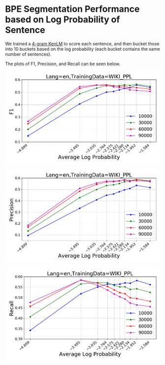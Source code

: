 # BPE Segmentation Performance based on Log Probability of Sentence

We trained a [4-gram KenLM](scripts/score_lm.py) to score each sentence,
and then bucket those into 10 buckets based on the log probability (each 
bucket contains the same number of sentences).

The plots of F1, Precision, and Recall can be seen below.

![f1-bucketed](Lang=en,TrainingData=WIKI_PPL_F1.png)

![pr-bucketed](Lang=en,TrainingData=WIKI_PPL_Precision.png)

![rc-bucketed](Lang=en,TrainingData=WIKI_PPL_Recall.png)
